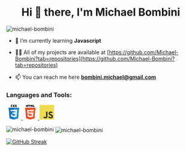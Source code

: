 <h1 align="center">Hi 👋 there, I'm Michael Bombini</h1>
<p align="left"> <img src="https://komarev.com/ghpvc/?username=michael-bombini&label=Profile%20views&color=0e75b6&style=flat" alt="michael-bombini" /> </p>



- 🌱 I’m currently learning **Javascript**

- 👨‍💻 All of my projects are available at [https://github.com/Michael-Bombini?tab=repositories](https://github.com/Michael-Bombini?tab=repositories)

- 📫 You can reach me here **bombini.michael@gmail.com**


<h3 align="left">Languages and Tools:</h3>
<p align="left"> <a href="https://www.w3schools.com/css/" target="_blank" rel="noreferrer"> <img src="https://raw.githubusercontent.com/devicons/devicon/master/icons/css3/css3-original-wordmark.svg" alt="css3" width="40" height="40"/> </a> <a href="https://www.w3.org/html/" target="_blank" rel="noreferrer"> <img src="https://raw.githubusercontent.com/devicons/devicon/master/icons/html5/html5-original-wordmark.svg" alt="html5" width="40" height="40"/> </a> <a href="https://developer.mozilla.org/en-US/docs/Web/JavaScript" target="_blank" rel="noreferrer"> <img src="https://raw.githubusercontent.com/devicons/devicon/master/icons/javascript/javascript-original.svg" alt="javascript" width="40" height="40"/> </a> </p>

<p><img align="left" src="https://github-readme-stats.vercel.app/api/top-langs?username=michael-bombini&show_icons=true&theme=tokyonight&locale=en&layout=compact" alt="michael-bombini" /></p>

<p>&nbsp;<img align="center" src="https://github-readme-stats.vercel.app/api?username=michael-bombini&show_icons=true&theme=tokyonight&locale=en" alt="michael-bombini" /></p>

[![GitHub Streak](http://github-readme-streak-stats.herokuapp.com?user=Michael-Bombini&theme=tokyonight&date_format=M%20j%5B%2C%20Y%5D)](https://git.io/streak-stats)
  
